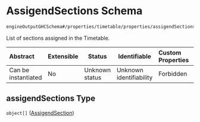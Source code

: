 # AssigendSections Schema

```txt
engineOutputGHCSchema#/properties/timetable/properties/assigendSections
```

List of sections assigned in the Timetable.


| Abstract            | Extensible | Status         | Identifiable            | Custom Properties | Additional Properties | Access Restrictions | Defined In                                                                     |
| :------------------ | ---------- | -------------- | ----------------------- | :---------------- | --------------------- | ------------------- | ------------------------------------------------------------------------------ |
| Can be instantiated | No         | Unknown status | Unknown identifiability | Forbidden         | Allowed               | none                | [ghcOutput.schema.json\*](../out/ghcOutput.schema.json "open original schema") |

## assigendSections Type

`object[]` ([AssigendSection](ghcoutput-properties-generatedjsontimetable-properties-assigendsections-assigendsection.md))
